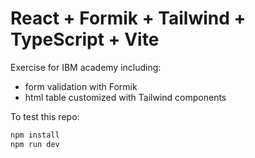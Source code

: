 # React + Formik + Tailwind + TypeScript + Vite

Exercise for IBM academy including:

- form validation with Formik
- html table customized with Tailwind components

To test this repo:

```bash
npm install
npm run dev
```
